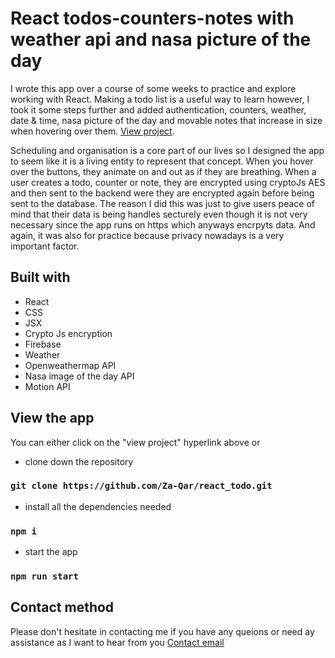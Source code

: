 # React todos-counters-notes with weather api and nasa picture of the day

I wrote this app over a course of some weeks to practice and explore working with React. Making a todo list is a useful way to learn however, I took it some steps further and added authentication, counters, weather, date & time, nasa picture of the day and movable notes that increase in size when hovering over them. [View project](https://todos-counter-notes.netlify.app/).

Scheduling and organisation is a core part of our lives so I designed the app to seem like it is a living entity to represent that concept. When you hover over the buttons, they animate on and out as if they are breathing. When a user creates a todo, counter or note, they are encrypted using cryptoJs AES and then sent to the backend were they are encrypted again before being sent to the database. The reason I did this was just to give users peace of mind that their data is being handles secturely even though it is not very necessary since the app runs on https which anyways encrpyts data. And again, it was also for practice because privacy nowadays is a very important factor.

## Built with

* React
* CSS
* JSX
* Crypto Js encryption
* Firebase
* Weather
* Openweathermap API
* Nasa image of the day API
* Motion API

## View the app

You can either click on the "view project" hyperlink above or 

* clone down the repository
### `git clone https://github.com/Za-Qar/react_todo.git`

* install all the dependencies needed
### `npm i`

* start the app
### `npm run start`

## Contact method

Please don't hesitate in contacting me if you have any queions or need ay assistance as I want to hear from you
[Contact email](mailto:za.qa@outlook.com?subject=[GitHub]%20Todos%20Counters%20Notes)
